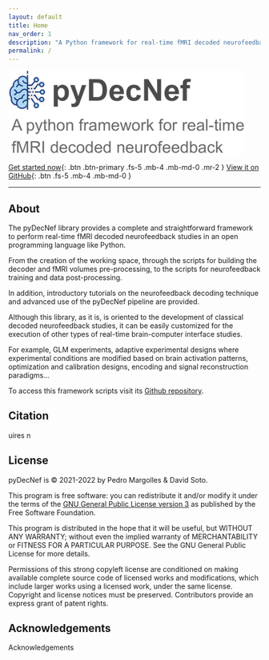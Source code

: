 ```yaml
---
layout: default
title: Home
nav_order: 1
description: "A Python framework for real-time fMRI decoded neurofeedback"
permalink: /
---
```


![pyDecNef logo](/assets/images/wide_logo2.png)
  
[Get started now](https://pedromargolles.github.io/pyDecNef/docs/introduction){: .btn .btn-primary .fs-5 .mb-4 .mb-md-0 .mr-2 } [View it on GitHub](https://github.com/pedromargolles/pyDecNef){: .btn .fs-5 .mb-4 .mb-md-0 }

---

## About

The pyDecNef library provides a complete and straightforward framework to perform real-time fMRI decoded neurofeedback studies in an open programming language like Python.

From the creation of the working space, through the scripts for building the decoder and fMRI volumes pre-processing, to the scripts for neurofeedback training and data post-processing. 

In addition, introductory tutorials on the neurofeedback decoding technique and advanced use of the pyDecNef pipeline are provided.

Although this library, as it is, is oriented to the development of classical decoded neurofeedback studies, it can be easily customized for the execution of other types of real-time brain-computer interface studies.

For example, GLM experiments, adaptive experimental designs where experimental conditions are modified based on brain activation patterns, optimization and calibration designs, encoding and signal reconstruction paradigms...

To access this framework scripts visit its [Github repository](https://github.com/pedromargolles/pyDecNef).

## Citation

<div class="code-example" markdown="1">
uires n
</div>

## License

pyDecNef is © 2021-2022 by Pedro Margolles & David Soto.

This program is free software: you can redistribute it and/or modify it under the terms of the [GNU General Public License version 3](https://github.com/pedromargolles/pyDecNef/blob/main/LICENSE) as published by the Free Software Foundation.

This program is distributed in the hope that it will be useful, but WITHOUT ANY WARRANTY; without even the implied warranty of MERCHANTABILITY or FITNESS FOR A PARTICULAR PURPOSE. See the GNU General Public License for more details.

Permissions of this strong copyleft license are conditioned on making available complete source code of licensed works and modifications, which include larger works using a licensed work, under the same license. Copyright and license notices must be preserved. Contributors provide an express grant of patent rights.

## Acknowledgements

Acknowledgements